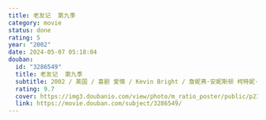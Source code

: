 ```yaml
---
title: 老友记  第九季
category: movie
status: done
rating: 5
year: "2002"
date: 2024-05-07 05:18:04
douban:
  id: "3286549"
  title: 老友记  第九季
  subtitle: 2002 / 美国 / 喜剧 爱情 / Kevin Bright / 詹妮弗·安妮斯顿 柯特妮·考克斯
  rating: 9.7
  cover: https://img3.doubanio.com/view/photo/m_ratio_poster/public/p2341525352.jpg
  link: https://movie.douban.com/subject/3286549/
---
```



